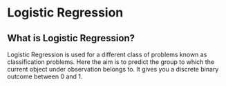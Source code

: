 # Logistic Regression

## What is Logistic Regression?
Logistic Regression is used for a different class of problems known as classification problems. Here the aim is to predict the group to which the current object under observation belongs to. It gives you a discrete binary outcome between 0 and 1.
